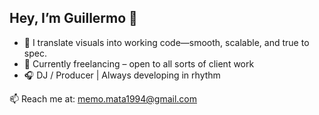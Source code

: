 ## Hey, I’m Guillermo 👋

- 🎯 I translate visuals into working code—smooth, scalable, and true to spec.
- 💼 Currently freelancing – open to all sorts of client work 
- 🎧 DJ / Producer | Always developing in rhythm

📫 Reach me at: memo.mata1994@gmail.com
